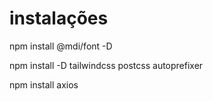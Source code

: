 # instalações

npm install @mdi/font -D

npm install -D tailwindcss postcss autoprefixer

npm install axios